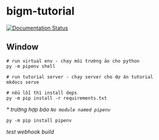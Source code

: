 # bigm-tutorial

[![Documentation Status](https://readthedocs.org/projects/bigm-huong-dan/badge/?version=latest)](https://help.bigm.vn/en/latest/?badge=latest)

## Window

```
# run virtual env - chạy môi trường ảo cho python
py -m pipenv shell

# run tutorial server - chạy server cho dự án tutorial
mkdocs serve

# nếu lỗi thì install deps
py -m pip install -r requirements.txt

```

_\* trường hợp báo `No module named pipenv`_

```
py -m pip install pipenv
```

_test webhook build_
